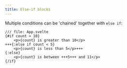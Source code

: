 ```yaml
---
title: Else-if blocks
---
```


Multiple conditions can be 'chained' together with `else if`:

```svelte
/// file: App.svelte
{#if count > 10}
	<p>{count} is greater than 10</p>
+++{:else if count < 5}
	<p>{count} is less than 5</p>+++
{:else}
	<p>{count} is between +++5+++ and 11</p>
{/if}
```
